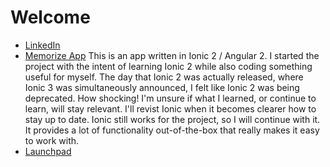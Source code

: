 # Welcome

* [LinkedIn](https://www.linkedin.com/in/daniel-hollocher-974815122/)
* [Memorize App](https://chogydan.github.io/demo/index.html)  This is an app written in Ionic 2 / Angular 2.  I started the project with the intent of learning Ionic 2 while also coding something useful for myself.  The day that Ionic 2 was actually released, where Ionic 3 was simultaneously announced, I felt like Ionic 2 was being deprecated.  How shocking!  I'm unsure if what I learned, or continue to learn, will stay relevant.  I'll revist Ionic when it becomes clearer how to stay up to date.  Ionic still works for the project, so I will continue with it.  It provides a lot of functionality out-of-the-box that really makes it easy to work with.
* [Launchpad](https://launchpad.net/~chogydan)